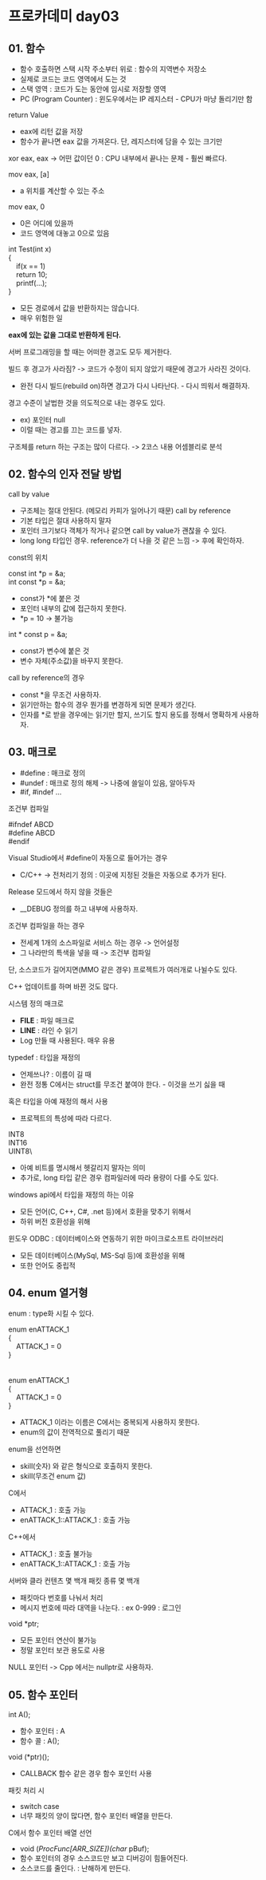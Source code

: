 # 프로카데미 day03
## 01. 함수
* 함수 호출하면 스택 시작 주소부터 위로 : 함수의 지역변수 저장소
* 실제로 코드는 코드 영역에서 도는 것
* 스택 영역 : 코드가 도는 동안에 임시로 저장할 영역
* PC (Program Counter) : 윈도우에서는 IP 레지스터 - CPU가 마냥 돌리기만 함

return Value
* eax에 리턴 값을 저장
* 함수가 끝나면 eax 값을 가져온다. 단, 레지스터에 담을 수 있는 크기만

xor eax, eax -> 어떤 값이던 0 : CPU 내부에서 끝나는 문제 - 훨씬 빠르다.

mov eax, [a]
* a 위치를 계산할 수 있는 주소

mov eax, 0
* 0은 어디에 있을까
* 코드 영역에 대놓고 0으로 있음

int Test(int x)\
{\
&nbsp;&nbsp;&nbsp;&nbsp;if(x == 1)\
&nbsp;&nbsp;&nbsp;&nbsp;return 10;\
&nbsp;&nbsp;&nbsp;&nbsp;printf(...);\
}

* 모든 경로에서 값을 반환하지는 않습니다.
* 매우 위험한 일

**eax에 있는 값을 그대로 반환하게 된다.**


서버 프로그래밍을 할 때는 어떠한 경고도 모두 제거한다.

빌드 후 경고가 사라짐? -> 코드가 수정이 되지 않았기 때문에 경고가 사라진 것이다.
* 완전 다시 빌드(rebuild on)하면 경고가 다시 나타난다. - 다시 띄워서 해결하자.

경고 수준이 날법한 것을 의도적으로 내는 경우도 있다.
* ex) 포인터 null
* 이럴 때는 경고를 끄는 코드를 넣자.

구조체를 return 하는 구조는 많이 다르다. -> 2코스 내용 어셈블리로 분석


## 02. 함수의 인자 전달 방법
call by value
* 구조체는 절대 안된다. (메모리 카피가 일어나기 때문)
call by reference
* 기본 타입은 절대 사용하지 말자
* 포인터 크기보다 객체가 작거나 같으면 call by value가 괜찮을 수 있다.
* long long 타입인 경우. reference가 더 나을 것 같은 느낌 -> 후에 확인하자.


const의 위치

const int *p = &a;\
int const *p = &a;
* const가 *에 붙은 것
* 포인터 내부의 값에 접근하지 못한다.
* *p = 10 -> 불가능

int * const p = &a;
* const가 변수에 붙은 것
* 변수 자체(주소값)을 바꾸지 못한다.

call by reference의 경우 
* const *을 무조건 사용하자.
* 읽기만하는 함수의 경우 뭔가를 변경하게 되면 문제가 생긴다.
* 인자를 *로 받을 경우에는 읽기만 할지, 쓰기도 할지 용도를 정해서 명확하게 사용하자.

## 03. 매크로
* #define : 매크로 정의
* #undef : 매크로 정의 해제 -> 나중에 쓸일이 있음, 알아두자
* #if, #indef ...


조건부 컴파일

#ifndef ABCD\
#define ABCD\
#endif

Visual Studio에서 #define이 자동으로 들어가는 경우
* C/C++ -> 전처리기 정의 : 이곳에 지정된 것들은 자동으로 추가가 된다.

Release 모드에서 하지 않을 것들은
* __DEBUG 정의를 하고 내부에 사용하자.

조건부 컴파일을 하는 경우
* 전세계 1개의 소스파일로 서비스 하는 경우 -> 언어설정
* 그 나라만의 특색을 넣을 때 -> 조건부 컴파일  

단, 소스코드가 길어지면(MMO 같은 경우) 프로젝트가 여러개로 나뉠수도 있다.

C++ 업데이트를 하며 바뀐 것도 많다.
  
시스템 정의 매크로
* __FILE__ : 파일 매크로
* __LINE__ : 라인 수 읽기
* Log 만들 때 사용된다. 매우 유용

typedef : 타입을 재정의
* 언제쓰나? : 이름이 길 때
* 완전 정통 C에서는 struct를 무조건 붙여야 한다. - 이것을 쓰기 싫을 때

혹은 타입을 아예 재정의 해서 사용
* 프로젝트의 특성에 따라 다르다.

INT8\
INT16\
UINT8\
* 아예 비트를 명시해서 헷갈리지 말자는 의미
* 추가로, long 타입 같은 경우 컴파일러에 따라 용량이 다를 수도 있다.

windows api에서 타입을 재정의 하는 이유
* 모든 언어(C, C++, C#, .net 등)에서 호환을 맞추기 위해서
* 하위 버전 호환성을 위해

윈도우 ODBC : 데이터베이스와 연동하기 위한 마이크로소프트 라이브러리
* 모든 데이터베이스(MySql, MS-Sql 등)에 호환성을 위해
* 또한 언어도 중립적

## 04. enum 열거형
enum : type화 시킬 수 있다.

enum enATTACK_1\
{\
&nbsp;&nbsp;&nbsp;&nbsp;ATTACK_1 = 0\
}
\
\
\
enum enATTACK_1\
{\
&nbsp;&nbsp;&nbsp;&nbsp;ATTACK_1 = 0\
}

* ATTACK_1 이라는 이름은 C에서는 중복되게 사용하지 못한다.
* enum의 값이 전역적으로 풀리기 때문

enum을 선언하면
* skill(숫자) 와 같은 형식으로 호출하지 못한다.
* skill(무조건 enum 값)

C에서
* ATTACK_1 : 호출 가능
* enATTACK_1::ATTACK_1 : 호출 가능

C++에서
* ATTACK_1 : 호출 불가능
* enATTACK_1::ATTACK_1 : 호출 가능

서버와 클라 컨텐츠 몇 백개 패킷 종류 몇 백개
* 패킷마다 번호를 나눠서 처리
* 메시지 번호에 따라 대역을 나눈다. : ex 0-999 : 로그인

void *ptr;
* 모든 포인터 연산이 불가능
* 정말 포인터 보관 용도로 사용

NULL 포인터 -> Cpp 에서는 nullptr로 사용하자.

## 05. 함수 포인터
int A();
* 함수 포인터 : A
* 함수 콜 : A();

void (*ptr)();
* CALLBACK 함수 같은 경우 함수 포인터 사용

패킷 처리 시
* switch case
* 너무 패킷의 양이 많다면, 함수 포인터 배열을 만든다.

C에서 함수 포인터 배열 선언
* void (*ProcFunc[ARR_SIZE])(char* pBuf);
* 함수 포인터의 경우 소스코드만 보고 디버깅이 힘들어진다.
* 소스코드를 줄인다. : 난해하게 만든다.
